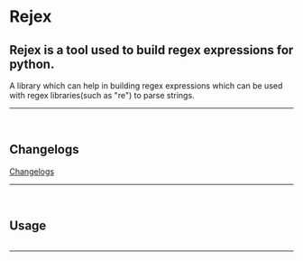 # Rejex


## Rejex is a tool used to build regex expressions for python.

A library which can help in building regex expressions which can be used with regex libraries(such as "re") to parse strings.
<hr>
<br>

## Changelogs

[Changelogs](https://github.com/skandabhairava/Rejex/blob/main/CHANGELOG.md)

<hr>
<br>

## Usage

```bash

```

<hr>
<br>